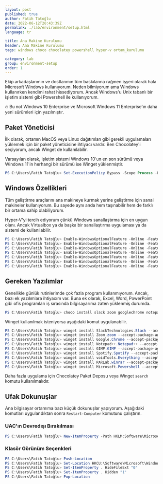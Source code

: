 ```yaml
---
layout: post
published: true
author: Fatih Tatoğlu
date: 2022-06-12T20:43:39Z
permalink: ./lab/environment/setup.html
language: tr

title: Ana Makine Kurulumu
header: Ana Makine Kurulumu
tags: windows choco chocolatey powershell hyper-v ortam_kurulumu

category: lab
group: environment-setup
order: 1
---
```


Ekip arkadaşlarımın ve dostlarımın tüm baskılarına rağmen işyeri olarak hala Microsoft Windows kullanıyorum. Neden bilmiyorum ama Windows kullanırken kendimi rahat hissediyorum. Ancak Windows'u Unix tabanlı bir işletim sistemi gibi Powershell ile kullanıyorum.

🔥 Bu not Windows 10 Enterprise ve Microsoft Windows 11 Enterprise'ın daha yeni sürümleri için yazılmıştır.

## Paket Yöneticisi

İlk olarak, ortamın MacOS veya Linux dağıtımları gibi gerekli uygulamaları yüklemek için bir paket yöneticisine ihtiyacı vardır. Ben Chocolatey'i seçiyorum, ancak Winget de kullanılabilir.

Varsayılan olarak, işletim sistemi Windows 10'un en son sürümü veya Windows 11'in herhangi bir sürümü ise Winget yüklenmiştir.

```powershell
PS C:\Users\Fatih Tatoğlu> Set-ExecutionPolicy Bypass -Scope Process -Force; [System.Net.ServicePointManager]::SecurityProtocol = [System.Net.ServicePointManager]::SecurityProtocol -bor 3072; iex ((New-Object System.Net.WebClient).DownloadString('https://community.chocolatey.org/install.ps1'))
```

## Windows Özellikleri

Tüm geliştirme araçlarını ana makineye kurmak yerine geliştirme için sanal makineler kullanıyorum. Bu sayede aynı anda hem taşınabilir hem de farklı bir ortama sahip olabiliyorum.

Hyper-V'yi tercih ediyorum çünkü Windows sanallaştırma için en uygun olanı. Ancak Virtualbox ya da başka bir sanallaştırma uygulaması ya da sistemi de kullanılabilir.

```powershell
PS C:\Users\Fatih Tatoğlu> Enable-WindowsOptionalFeature -Online -FeatureName "Microsoft-Hyper-V-All" -NoRestart
PS C:\Users\Fatih Tatoğlu> Enable-WindowsOptionalFeature -Online -FeatureName "Microsoft-Hyper-V" -NoRestart
PS C:\Users\Fatih Tatoğlu> Enable-WindowsOptionalFeature -Online -FeatureName "Microsoft-Hyper-V-Tools-All" -NoRestart
PS C:\Users\Fatih Tatoğlu> Enable-WindowsOptionalFeature -Online -FeatureName "Microsoft-Hyper-V-Management-Powershell" -NoRestart
PS C:\Users\Fatih Tatoğlu> Enable-WindowsOptionalFeature -Online -FeatureName "Microsoft-Hyper-V-Hypervisor" -NoRestart
PS C:\Users\Fatih Tatoğlu> Enable-WindowsOptionalFeature -Online -FeatureName "Microsoft-Hyper-V-Services" -NoRestart
PS C:\Users\Fatih Tatoğlu> Enable-WindowsOptionalFeature -Online -FeatureName "Microsoft-Hyper-V-Management-Clients" -NoRestart
```

## Gereken Yazılımlar

Genellikle günlük rutinlerimde çok fazla program kullanmıyorum. Ancak, bazı ek yazılımlara ihtiyacım var. Buna ek olarak, Excel, Word, PowerPoint gibi ofis programları iş sırasında bilgisayarıma zaten yüklenmiş durumda.

```powershell
PS C:\Users\Fatih Tatoğlu> choco install slack zoom googlechrome notepadplusplus gimp spotify speedtest everything winrar powershell-core -y
```

Winget kullanılmak isteniyorsa aşağıdaki komut uygulanabilir.

```powershell
PS C:\Users\Fatih Tatoğlu> winget install SlackTechnologies.Slack --accept-package-agreements --accept-source-agreements
PS C:\Users\Fatih Tatoğlu> winget install Zoom.zoom --accept-package-agreements --accept-source-agreements
PS C:\Users\Fatih Tatoğlu> winget install Google.Chrome --accept-package-agreements --accept-source-agreements
PS C:\Users\Fatih Tatoğlu> winget install Notepad++.Notepad++ --accept-package-agreements --accept-source-agreements
PS C:\Users\Fatih Tatoğlu> winget install GIMP.GIMP --accept-package-agreements --accept-source-agreements
PS C:\Users\Fatih Tatoğlu> winget install Spotify.Spotify --accept-package-agreements --accept-source-agreements
PS C:\Users\Fatih Tatoğlu> winget install voidTools.Everything --accept-package-agreements --accept-source-agreements
PS C:\Users\Fatih Tatoğlu> winget install RARLab.winrar --accept-package-agreements --accept-source-agreements
PS C:\Users\Fatih Tatoğlu> winget install Microsoft.Powershell --accept-package-agreements --accept-source-agreements
```

Daha fazla uygulama için Chocolatey Paket Deposu veya Winget `search` komutu kullanılmalıdır.

## Ufak Dokunuşlar

Ana bilgisayar ortamıma bazı küçük dokunuşlar yapıyorum. Aşağıdaki komutları uygulandıktan sonra `Restart-Computer` komutunu çalıştırın.

### UAC'ın Devredışı Bırakılması

```powershell
PS C:\Users\Fatih Tatoğlu> New-ItemProperty -Path HKLM:Software\Microsoft\Windows\CurrentVersion\policies\system -Name EnableLUA -PropertyType DWord -Value 0 -Force
```

### Klasör Görünüm Seçenkleri

```powershell
PS C:\Users\Fatih Tatoğlu> Push-Location
PS C:\Users\Fatih Tatoğlu> Set-Location HKCU:\Software\Microsoft\Windows\CurrentVersion\Explorer\Advanced
PS C:\Users\Fatih Tatoğlu> Set-ItemProperty . HideFileExt "0"
PS C:\Users\Fatih Tatoğlu> Set-ItemProperty . Hidden "1"
PS C:\Users\Fatih Tatoğlu> Pop-Location
```
